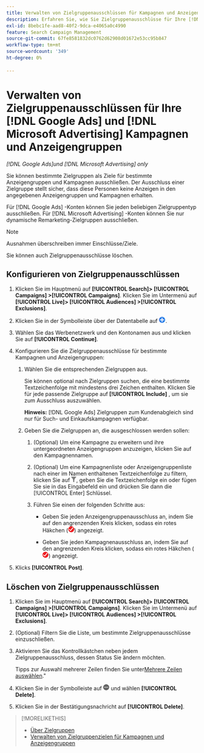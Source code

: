 ```yaml
---
title: Verwalten von Zielgruppenausschlüssen für Kampagnen und Anzeigengruppen
description: Erfahren Sie, wie Sie Zielgruppenausschlüsse für Ihre [!DNL Google Ads] und [!DNL Microsoft Advertising] Kampagnen und Anzeigengruppen.
exl-id: 8bebc1fe-aad8-40f2-9dca-e4065a0c4990
feature: Search Campaign Management
source-git-commit: 67fe8581832dc0762d62908d01672e53cc95b847
workflow-type: tm+mt
source-wordcount: '349'
ht-degree: 0%

---
```


# Verwalten von Zielgruppenausschlüssen für Ihre [!DNL Google Ads] und [!DNL Microsoft Advertising] Kampagnen und Anzeigengruppen

*[!DNL Google Ads]und [!DNL Microsoft Advertising] only*

Sie können bestimmte Zielgruppen als Ziele für bestimmte Anzeigengruppen und Kampagnen ausschließen. Der Ausschluss einer Zielgruppe stellt sicher, dass diese Personen keine Anzeigen in den angegebenen Anzeigengruppen und Kampagnen erhalten.

Für [!DNL Google Ads] -Konten können Sie jeden beliebigen Zielgruppentyp ausschließen. Für [!DNL Microsoft Advertising] -Konten können Sie nur dynamische Remarketing-Zielgruppen ausschließen.

>[!NOTE]
>
>Ausnahmen überschreiben immer Einschlüsse/Ziele.

Sie können auch Zielgruppenausschlüsse löschen.

## Konfigurieren von Zielgruppenausschlüssen

1. Klicken Sie im Hauptmenü auf **[!UICONTROL Search]> [!UICONTROL Campaigns] >[!UICONTROL Campaigns]**. Klicken Sie im Untermenü auf **[!UICONTROL Live]> [!UICONTROL Audiences] >[!UICONTROL Exclusions]**.

1. Klicken Sie in der Symbolleiste über der Datentabelle auf ![Erstellen](/help/search-social-commerce/assets/add.png "Erstellen").

1. Wählen Sie das Werbenetzwerk und den Kontonamen aus und klicken Sie auf **[!UICONTROL Continue]**.

1. Konfigurieren Sie die Zielgruppenausschlüsse für bestimmte Kampagnen und Anzeigengruppen:

   1. Wählen Sie die entsprechenden Zielgruppen aus.

      Sie können optional nach Zielgruppen suchen, die eine bestimmte Textzeichenfolge mit mindestens drei Zeichen enthalten. Klicken Sie für jede passende Zielgruppe auf **[!UICONTROL Include]** , um sie zum Ausschluss auszuwählen.

      **Hinweis:** [!DNL Google Ads] Zielgruppen zum Kundenabgleich sind nur für Such- und Einkaufskampagnen verfügbar.

   1. Geben Sie die Zielgruppen an, die ausgeschlossen werden sollen:

      1. (Optional) Um eine Kampagne zu erweitern und ihre untergeordneten Anzeigengruppen anzuzeigen, klicken Sie auf den Kampagnennamen.

      1. (Optional) Um eine Kampagnenliste oder Anzeigengruppenliste nach einer im Namen enthaltenen Textzeichenfolge zu filtern, klicken Sie auf ![Filter](/help/search-social-commerce/assets/filter.png "Filter"), geben Sie die Textzeichenfolge ein oder fügen Sie sie in das Eingabefeld ein und drücken Sie dann die [!UICONTROL Enter] Schlüssel.

      1. Führen Sie einen der folgenden Schritte aus:

         * Geben Sie jeden Anzeigengruppenausschluss an, indem Sie auf den angrenzenden Kreis klicken, sodass ein rotes Häkchen (![Ausschließen](/help/search-social-commerce/assets/exclude.png "Ausschließen")) angezeigt.

         * Geben Sie jeden Kampagnenausschluss an, indem Sie auf den angrenzenden Kreis klicken, sodass ein rotes Häkchen (![Ausschließen](/help/search-social-commerce/assets/exclude.png "Ausschließen")) angezeigt.

1. Klicks **[!UICONTROL Post]**.

## Löschen von Zielgruppenausschlüssen

1. Klicken Sie im Hauptmenü auf **[!UICONTROL Search]> [!UICONTROL Campaigns] >[!UICONTROL Campaigns]**. Klicken Sie im Untermenü auf **[!UICONTROL Live]> [!UICONTROL Audiences] >[!UICONTROL Exclusions]**.

1. (Optional) Filtern Sie die Liste, um bestimmte Zielgruppenausschlüsse einzuschließen.

1. Aktivieren Sie das Kontrollkästchen neben jedem Zielgruppenausschluss, dessen Status Sie ändern möchten.

   Tipps zur Auswahl mehrerer Zeilen finden Sie unter[Mehrere Zeilen auswählen](/help/search-social-commerce/common-tasks/navigation-editing-selection/multiple-rows-select.md).&quot;

1. Klicken Sie in der Symbolleiste auf ![Mehr Aktionen](/help/search-social-commerce/assets/more.png "Mehr Aktionen") und wählen **[!UICONTROL Delete]**.

1. Klicken Sie in der Bestätigungsnachricht auf **[!UICONTROL Delete]**.

>[!MORELIKETHIS]
>
>* [Über Zielgruppen](audience-about.md)
>* [Verwalten von Zielgruppenzielen für Kampagnen und Anzeigengruppen](/help/search-social-commerce/campaign-management/campaigns/audience-targets-manage.md)
